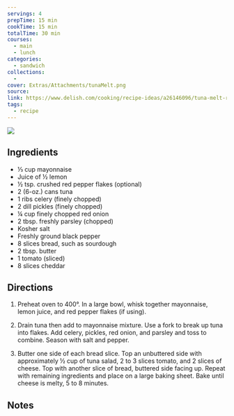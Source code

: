 ```yaml
---
servings: 4
prepTime: 15 min
cookTime: 15 min
totalTime: 30 min
courses:
  - main
  - lunch
categories:
  - sandwich
collections:
  - 
cover: Extras/Attachments/tunaMelt.png
source:
link: https://www.delish.com/cooking/recipe-ideas/a26146096/tuna-melt-recipe/
tags:
  - recipe
---
```


![](Extras/Attachments/tunaMelt.png)


## Ingredients

- ⅓ cup mayonnaise
- Juice of ½ lemon
- ½ tsp. crushed red pepper flakes (optional)
- 2 (6-oz.) cans tuna
- 1 ribs celery (finely chopped)
- 2 dill pickles (finely chopped)
- ¼ cup finely chopped red onion
- 2 tbsp. freshly parsley (chopped)
- Kosher salt
- Freshly ground black pepper
- 8 slices bread, such as sourdough
- 2 tbsp. butter
- 1 tomato (sliced)
- 8 slices cheddar


## Directions

1. Preheat oven to 400°. In a large bowl, whisk together mayonnaise, lemon juice, and red pepper flakes (if using).

2. Drain tuna then add to mayonnaise mixture. Use a fork to break up tuna into flakes. Add celery, pickles, red onion, and parsley and toss to combine. Season with salt and pepper.

3. Butter one side of each bread slice. Top an unbuttered side with approximately ½ cup of tuna salad, 2 to 3 slices tomato, and 2 slices of cheese. Top with another slice of bread, buttered side facing up. Repeat with remaining ingredients and place on a large baking sheet. Bake until cheese is melty, 5 to 8 minutes.


## Notes